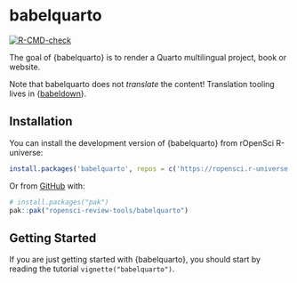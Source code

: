 
# babelquarto

<!-- badges: start -->

[![R-CMD-check](https://github.com/ropensci-review-tools/quartobabel/actions/workflows/R-CMD-check.yaml/badge.svg)](https://github.com/ropensci-review-tools/quartobabel/actions/workflows/R-CMD-check.yaml)
<!-- badges: end -->

The goal of {babelquarto} is to render a Quarto multilingual project, book
or website.

Note that babelquarto does not *translate* the content! Translation
tooling lives in {[babeldown](https://docs.ropensci.org/babeldown)}.

## Installation

You can install the development version of {babelquarto} from rOpenSci
R-universe:

``` r
install.packages('babelquarto', repos = c('https://ropensci.r-universe.dev', 'https://cloud.r-project.org'))
```

Or from [GitHub](https://github.com/) with:

``` r
# install.packages("pak")
pak::pak("ropensci-review-tools/babelquarto")
```

## Getting Started

If you are just getting started with {babelquarto}, 
you should start by reading the tutorial `vignette("babelquarto")`.
